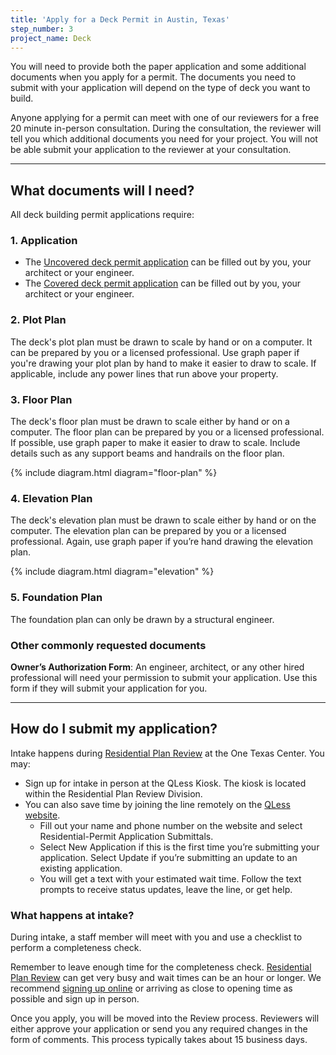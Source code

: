 ```yaml
---
title: 'Apply for a Deck Permit in Austin, Texas'
step_number: 3
project_name: Deck
---
```



You will need to provide both the paper application and some additional documents when you apply for a permit. The documents you need to submit with your application will depend on the type of deck you want to build.

Anyone applying for a permit can meet with one of our reviewers for a free 20 minute in-person consultation. During the consultation, the reviewer will tell you which additional documents you need for your project. You will not be able submit your application to the reviewer at your consultation.

---

## What documents will I need?

All deck building permit applications require:

### 1. Application

* The [Uncovered deck permit application](/assets/applications-and-forms/pool_app_AWU.pdf) can be filled out by you, your architect or your engineer.
* The [Covered deck permit application](/assets/applications-and-forms/new_con_addtn_app_AWU.pdf) can be filled out by you, your architect or your engineer.

### 2. Plot Plan

The deck's plot plan must be drawn to scale by hand or on a computer. It can be prepared by you or a licensed professional. Use graph paper if you're drawing your plot plan by hand to make it easier to draw to scale. If applicable, include any power lines that run above your property.

### 3. Floor Plan

The deck's floor plan must be drawn to scale either by hand or on a computer. The floor plan can be prepared by you or a licensed professional. If possible, use graph paper to make it easier to draw to scale. Include details such as any support beams and handrails on the floor plan.

{% include diagram.html diagram="floor-plan" %}

### 4. Elevation Plan

The deck's elevation plan must be drawn to scale either by hand or on the computer. The elevation plan can be prepared by you or a licensed professional. Again, use graph paper if you’re hand drawing the elevation plan.

{% include diagram.html diagram="elevation" %}

### 5. Foundation Plan

The foundation plan can only be drawn by a structural engineer.

### Other commonly requested documents

**Owner’s Authorization Form**: An engineer, architect, or any other hired professional will need your permission to submit your application. Use this form if they will submit your application for you.

---

## How do I submit my application?

Intake happens during&nbsp;[Residential Plan Review](/resources/contact/#residential-plan-review) at the One Texas Center. You may:

* Sign up for intake in person at the QLess Kiosk. The kiosk is located within the Residential Plan Review Division.
* You can also save time by joining the line remotely on the [QLess website](https://kiosk.qless.com/kiosk/app/home/19062?queues=63813,65072,64852,64862,66812).
  * Fill out your name and phone number on the website and select Residential-Permit Application Submittals.
  * Select New Application if this is the first time you’re submitting your application. Select Update if you’re submitting an update to an existing application.
  * You will get a text with your estimated wait time. Follow the text prompts to receive status updates, leave the line, or get help.

### What happens at intake?

During intake, a staff member will meet with you and use a checklist to perform a completeness check.

Remember to leave enough time for the completeness check. [Residential Plan Review](/resources/contact/#residential-plan-review) can get very busy and wait times can be an hour or longer. We recommend [signing up online](https://kiosk.qless.com/kiosk/app/home/19062?queues=63813,65072,64852,64862,66812) or arriving as close to opening time as possible and sign up in person.

Once you apply, you will be moved into the Review process. Reviewers will either approve your application or send you any required changes in the form of comments. This process typically takes about 15 business days.
